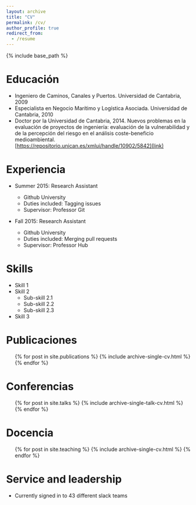```yaml
---
layout: archive
title: "CV"
permalink: /cv/
author_profile: true
redirect_from:
  - /resume
---
```


{% include base_path %}

Educación
======
* Ingeniero de Caminos, Canales y Puertos. Universidad de Cantabria, 2009
* Especialista en Negocio Marítimo y Logística Asociada. Universidad de Cantabria, 2010
* Doctor por la Universidad de Cantabria, 2014. Nuevos problemas en la evaluación de proyectos de ingeniería: evaluación de la vulnerabilidad y de la percepción del riesgo en el análisis coste-beneficio medioambiental. [https://repositorio.unican.es/xmlui/handle/10902/5842](link)

Experiencia
======
* Summer 2015: Research Assistant
  * Github University
  * Duties included: Tagging issues
  * Supervisor: Professor Git

* Fall 2015: Research Assistant
  * Github University
  * Duties included: Merging pull requests
  * Supervisor: Professor Hub
  
Skills
======
* Skill 1
* Skill 2
  * Sub-skill 2.1
  * Sub-skill 2.2
  * Sub-skill 2.3
* Skill 3

Publicaciones
======
  <ul>{% for post in site.publications %}
    {% include archive-single-cv.html %}
  {% endfor %}</ul>
  
Conferencias
======
  <ul>{% for post in site.talks %}
    {% include archive-single-talk-cv.html %}
  {% endfor %}</ul>
  
Docencia
======
  <ul>{% for post in site.teaching %}
    {% include archive-single-cv.html %}
  {% endfor %}</ul>
  
Service and leadership
======
* Currently signed in to 43 different slack teams
